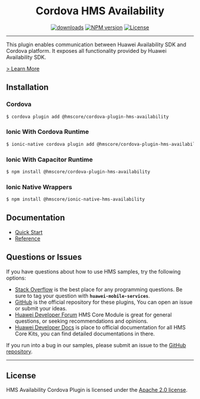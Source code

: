 <p align="center">
  <h1 align="center">Cordova HMS Availability</h1>
</p>
<p align="center">
  <a href="https://www.npmjs.com/package/@hmscore/cordova-plugin-hms-availability"><img src="https://img.shields.io/npm/dm/@hmscore/cordova-plugin-hms-availability?color=%23007EC6&style=for-the-badge" alt="downloads"></a>
  <a href="https://www.npmjs.com/package/@hmscore/cordova-plugin-hms-availability"><img src="https://img.shields.io/npm/v/@hmscore/cordova-plugin-hms-availability?color=%23ed2a1c&style=for-the-badge" alt="NPM version"></a>
  <a href="/LICENSE"><img src="https://img.shields.io/npm/l/@hmscore/react-native-hms-availability.svg?color=%3bcc62&style=for-the-badge" alt="License"></a>
</p>

----

This plugin enables communication between Huawei Availability SDK and Cordova platform. It exposes all functionality provided by Huawei Availability SDK.

[> Learn More](https://developer.huawei.com/consumer/en/doc/HMS-Plugin-Guides/introduction-0000001133045241-V1?ha_source=hms1)

## Installation

### Cordova

```bash
$ cordova plugin add @hmscore/cordova-plugin-hms-availability
```

### Ionic With Cordova Runtime

```bash
$ ionic-native cordova plugin add @hmscore/cordova-plugin-hms-availability
```

### Ionic With Capacitor Runtime

```bash
$ npm install @hmscore/cordova-plugin-hms-availability
```

### Ionic Native Wrappers

```bash
$ npm install @hmscore/ionic-native-hms-availability
```

## Documentation

- [Quick Start](https://developer.huawei.com/consumer/en/doc/HMS-Plugin-Guides/integrating-sdk-0000001132802427-V1?ha_source=hms1)
- [Reference](https://developer.huawei.com/consumer/en/doc/HMS-Plugin-References-V1/overview-0000001132809341-V1?ha_source=hms1)

## Questions or Issues

If you have questions about how to use HMS samples, try the following options:

- [Stack Overflow](https://stackoverflow.com/questions/tagged/huawei-mobile-services) is the best place for any programming questions. Be sure to tag your question with **`huawei-mobile-services`**.
- [GitHub](https://github.com/HMS-Core/hms-cordova-plugin) is the official repository for these plugins, You can open an issue or submit your ideas.
- [Huawei Developer Forum](https://forums.developer.huawei.com/forumPortal/en/home?fid=0101187876626530001&ha_source=hms1) HMS Core Module is great for general questions, or seeking recommendations and opinions.
- [Huawei Developer Docs](https://developer.huawei.com/consumer/en/doc/overview/HMS-Core-Plugin?ha_source=hms1) is place to official documentation for all HMS Core Kits, you can find detailed documentations in there.

If you run into a bug in our samples, please submit an issue to the [GitHub repository](https://github.com/HMS-Core/hms-cordova-plugin).

---

## License

HMS Availability Cordova Plugin is licensed under the [Apache 2.0 license](LICENSE).
